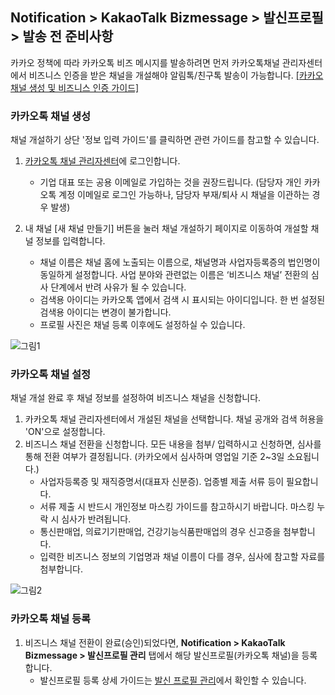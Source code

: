 ## Notification > KakaoTalk Bizmessage > 발신프로필 > 발송 전 준비사항
카카오 정책에 따라 카카오톡 비즈 메시지를 발송하려면 먼저 카카오톡채널 관리자센터에서 비즈니스 인증을 받은 채널을 개설해야 알림톡/친구톡 발송이 가능합니다. [[카카오 채널 생성 및 비즈니스 인증 가이드]](https://kakaobusiness.gitbook.io/main/channel/start)


### 카카오톡 채널 생성
채널 개설하기 상단 '정보 입력 가이드'를 클릭하면 관련 가이드를 참고할 수 있습니다.

1. [카카오톡 채널 관리자센터](https://accounts.kakao.com/login/?continue=https%3A%2F%2Fbusiness.kakao.com%2Fdashboard%2F#login)에 로그인합니다.
    * 기업 대표 또는 공용 이메일로 가입하는 것을 권장드립니다. (담당자 개인 카카오톡 계정 이메일로 로그인 가능하나, 담당자 부재/퇴사 시 채널을 이관하는 경우 발생)

2. 내 채널 [새 채널 만들기] 버튼을 눌러 채널 개설하기 페이지로 이동하여 개설할 채널 정보를 입력합니다.
    * 채널 이름은 채널 홈에 노출되는 이름으로, 채널명과 사업자등록증의 법인명이 동일하게 설정합니다. 사업 분야와 관련없는 이름은 ‘비즈니스 채널’ 전환의 심사 단계에서 반려 사유가 될 수 있습니다.
    * 검색용 아이디는 카카오톡 앱에서 검색 시 표시되는 아이디입니다. 한 번 설정된 검색용 아이디는 변경이 불가합니다.
    * 프로필 사진은 채널 등록 이후에도 설정하실 수 있습니다.

![그림1](https://static.toastoven.net/prod_alimtalk/KTB_Image_1.png)

### 카카오톡 채널 설정
채널 개설 완료 후 채널 정보를 설정하여 비즈니스 채널을 신청합니다.
1. 카카오톡 채널 관리자센터에서 개설된 채널을 선택합니다. 채널 공개와 검색 허용을 'ON'으로 설정합니다.
2. 비즈니스 채널 전환을 신청합니다. 모든 내용을 첨부/ 입력하시고 신청하면, 심사를 통해 전환 여부가 결정됩니다. (카카오에서 심사하며 영업일 기준 2~3일 소요됩니다.)
    * 사업자등록증 및 재직증명서(대표자 신분증). 업종별 제출 서류 등이 필요합니다.
    * 서류 제출 시 반드시 개인정보 마스킹 가이드를 참고하시기 바랍니다. 마스킹 누락 시 심사가 반려됩니다.
    * 통신판매업, 의료기기판매업, 건강기능식품판매업의 경우 신고증을 첨부합니다.
    * 입력한 비즈니스 정보의 기업명과 채널 이름이 다를 경우, 심사에 참고할 자료를 첨부합니다.

![그림2](https://static.toastoven.net/prod_alimtalk/KTB_Image_1.png)

### 카카오톡 채널 등록
1. 비즈니스 채널 전환이 완료(승인)되었다면, **Notification > KakaoTalk Bizmessage > 발신프로필 관리** 탭에서 해당 발신프로필(카카오톡 채널)을 등록합니다.
    * 발신프로필 등록 상세 가이드는 [발신 프로필 관리](https://docs.nhncloud.com/ko/Notification/KakaoTalk%20Bizmessage/ko/common-console-guide/#_5)에서 확인할 수 있습니다.

